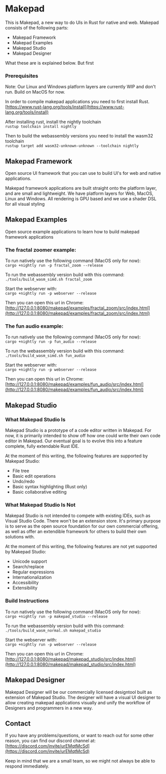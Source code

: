 # Makepad

This is Makepad, a new way to do UIs in Rust for native and web. 
Makepad consists of the following parts:
- Makepad Framework
- Makepad Examples
- Makepad Studio
- Makepad Designer

What these are is explained below. But first

### Prerequisites

Note: Our Linux and Windows platform layers are currently WIP and don't run. Build on MacOS for now.

In order to compile makepad applications you need to first install Rust.\
[https://www.rust-lang.org/tools/install](https://www.rust-lang.org/tools/install)

After installing rust, install the nightly toolchain\
```rustup toolchain install nightly```

Then to build the webassembly versions you need to install the wasm32 toolchain\
```rustup target add wasm32-unknown-unknown --toolchain nightly```

## Makepad Framework 
Open source UI framework that you can use to build UI's for web and native applications. 

Makepad framework applications are built straight onto the platform layer, and are small and lightweight.
We have platform layers for Web, MacOS, Linux and Windows. All rendering is GPU based and we use a shader DSL for all visual styling

## Makepad Examples 
Open source example applications to learn how to build makepad framework applications

### The fractal zoomer example:
To run natively use the following command (MacOS only for now):\
```cargo +nightly run -p fractal_zoom --release```

To run the webassembly version build with this command:\
```./tools/build_wasm_simd.sh fractal_zoom```

Start the webserver with:\
```cargo +nightly run -p webserver --release```

Then you can open this url in Chrome:\
[http://127.0.0.1:8080/makepad/examples/fractal_zoom/src/index.html](http://127.0.0.1:8080/makepad/examples/fractal_zoom/src/index.html)

### The fun audio example:
To run natively use the following command (MacOS only for now):\
```cargo +nightly run -p fun_audio --release```

To run the webassembly version build with this command:\
```./tools/build_wasm_simd.sh fun_audio```

Start the webserver with:\
```cargo +nightly run -p webserver --release```

Then you can open this url in Chrome:\
[http://127.0.0.1:8080/makepad/examples/fun_audio/src/index.html](http://127.0.0.1:8080/makepad/examples/fun_audio/src/index.html)

## Makepad Studio 

### What Makepad Studio Is

Makepad Studio is a prototype of a code editor written in Makepad. For now, it is primarily intended to show off how one could write their own code editor in Makepad. Our eventual goal is to evolve this into a feature complete, fully extendable Rust IDE.

At the moment of this writing, the following features are supported by Makepad Studio:

-   File tree
-   Basic edit operations
-   Undo/redo
-   Basic syntax highlighting (Rust only)
-   Basic collaborative editing

### What Makepad Studio Is Not

Makepad Studio is not intended to compete with existing IDEs, such as Visual Studio Code. There won't be an extension store. It's primary purpose is to serve as the open source foundation for our own commercial offering, as well as offer an extendible framework for others to build their own solutions with.

At the moment of this writing, the following features are not yet supported by Makepad Studio:

-   Unicode support
-   Search/replace
-   Regular expressions
-   Internationalization
-   Accessibility
-   Extensibility
    
### Build Instructions

To run natively use the following command (MacOS only for now):\
```cargo +nightly run -p makepad_studio --release```

To run the webassembly version build with this command:\
```./tools/build_wasm_normal.sh makepad_studio```

Start the webserver with:\
```cargo +nightly run -p webserver --release```

Then you can open this url in Chrome:\
[http://127.0.0.1:8080/makepad/makepad_studio/src/index.html](http://127.0.0.1:8080/makepad/makepad_studio/src/index.html)

## Makepad Designer 

Makepad Designer will be our commercially licensed designtool built as extension of Makepad Studio.
The designer will have a visual UI designer to allow creating makepad applications visually and unify the workflow of Designers and programmers in a new way.

## Contact

If you have any problems/questions, or want to reach out for some other reason, you can find our discord channel at:\
[https://discord.com/invite/urEMqtMcSd](https://discord.com/invite/urEMqtMcSd)

Keep in mind that we are a small team, so we might not always be able to respond immediately.

